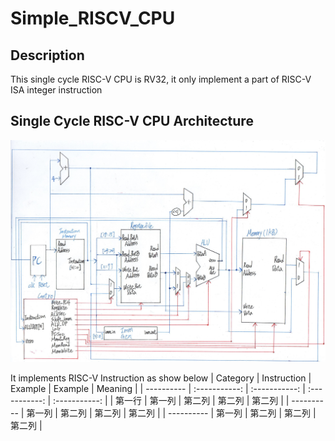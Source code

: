 # Simple_RISCV_CPU

## Description

This single cycle RISC-V CPU is RV32, it only implement a part of RISC-V ISA integer instruction

## Single Cycle RISC-V CPU Architecture
![image](https://github.com/Benson890105/Simple_RISCV_CPU/blob/riscv1.0/image/RISC-V%20Processor%20Architecture.jpg)

It implements RISC-V Instruction as show below
| Category      | Instruction     | Example     | Example     | Meaning     |
| ---------- | :-----------:  | :-----------: | :-----------: | :-----------: |
| 第一行     | 第一列     | 第二列     | 第二列     | 第二列     |
| ----------     | 第一列     | 第二列     | 第二列     | 第二列     |
| ----------     | 第一列     | 第二列     | 第二列     | 第二列     |
